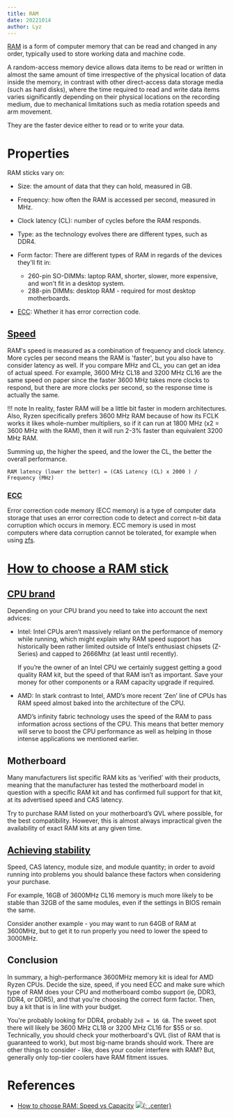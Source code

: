 ```yaml
---
title: RAM
date: 20221014
author: Lyz
---
```


[RAM](https://en.wikipedia.org/wiki/Random-access_memory) is a form of computer
memory that can be read and changed in any order, typically used to store
working data and machine code.

A random-access memory device allows data items to be read or written in almost
the same amount of time irrespective of the physical location of data inside the
memory, in contrast with other direct-access data storage media (such as hard
disks), where the time required to read and write data items varies
significantly depending on their physical locations on the recording medium, due
to mechanical limitations such as media rotation speeds and arm movement.

They are the faster device either to read or to write your data.

# Properties

RAM sticks vary on:

- Size: the amount of data that they can hold, measured in GB.

- Frequency: how often the RAM is accessed per second, measured in MHz.

- Clock latency (CL): number of cycles before the RAM responds.

- Type: as the technology evolves there are different types, such as DDR4.

- Form factor: There are different types of RAM in regards of the devices
  they'll fit in:

  - 260-pin SO-DIMMs: laptop RAM, shorter, slower, more expensive, and won't fit
    in a desktop system.
  - 288-pin DIMMs: desktop RAM - required for most desktop motherboards.

- [ECC](#ecc): Whether it has error correction code.

## [Speed](https://www.reddit.com/r/buildapc/comments/xuqwku/what_does_the_mhz_on_a_ram_stick_mean_and_what/)

RAM's speed is measured as a combination of frequency and clock latency. More
cycles per second means the RAM is 'faster', but you also have to consider
latency as well. If you compare MHz and CL, you can get an idea of actual speed.
For example, 3600 MHz CL18 and 3200 MHz CL16 are the same speed on paper since
the faster 3600 MHz takes more clocks to respond, but there are more clocks per
second, so the response time is actually the same.

!!! note In reality, faster RAM will be a little bit faster in modern
architectures. Also, Ryzen specifically prefers 3600 MHz RAM because of how its
FCLK works it likes whole-number multipliers, so if it can run at 1800 MHz (x2 =
3600 MHz with the RAM), then it will run 2-3% faster than equivalent 3200 MHz
RAM.

Summing up, the higher the speed, and the lower the CL, the better the overall
performance.

```
RAM latency (lower the better) = (CAS Latency (CL) x 2000 ) / Frequency (MHz)
```

### [ECC](ecc.md)

Error correction code memory (ECC memory) is a type of computer data storage
that uses an error correction code to detect and correct n-bit data corruption
which occurs in memory. ECC memory is used in most computers where data
corruption cannot be tolerated, for example when using [zfs](zfs.md).

# [How to choose a RAM stick](https://www.reddit.com/r/buildapc/comments/xuqwku/what_does_the_mhz_on_a_ram_stick_mean_and_what/)

## [CPU brand](https://www.cclonline.com/article/1884/Guide/Desktop-Memory/How-to-Choose-RAM-Speed-MHz-CL-vs-Capacity-GB-/?__cf_chl_f_tk=g_qEntxC5HyO6sQoJNGJGclCY0Iw3jCcjRpeVSpZbGM-1665758062-0-gaNycGzNBj0)

Depending on your CPU brand you need to take into account the next advices:

- Intel: Intel CPUs aren’t massively reliant on the performance of memory while
  running, which might explain why RAM speed support has historically been
  rather limited outside of Intel’s enthusiast chipsets (Z-Series) and capped to
  2666Mhz (at least until recently).

  If you’re the owner of an Intel CPU we certainly suggest getting a good
  quality RAM kit, but the speed of that RAM isn’t as important. Save your money
  for other components or a RAM capacity upgrade if required.

- AMD: In stark contrast to Intel, AMD’s more recent ‘Zen’ line of CPUs has RAM
  speed almost baked into the architecture of the CPU.

  AMD’s infinity fabric technology uses the speed of the RAM to pass information
  across sections of the CPU. This means that better memory will serve to boost
  the CPU performance as well as helping in those intense applications we
  mentioned earlier.

## Motherboard

Many manufacturers list specific RAM kits as ‘verified’ with their products,
meaning that the manufacturer has tested the motherboard model in question with
a specific RAM kit and has confirmed full support for that kit, at its
advertised speed and CAS latency.

Try to purchase RAM listed on your motherboard’s QVL where possible, for the
best compatibility. However, this is almost always impractical given the
availability of exact RAM kits at any given time.

## [Achieving stability](https://www.cclonline.com/article/1884/Guide/Desktop-Memory/How-to-Choose-RAM-Speed-MHz-CL-vs-Capacity-GB-/?__cf_chl_f_tk=g_qEntxC5HyO6sQoJNGJGclCY0Iw3jCcjRpeVSpZbGM-1665758062-0-gaNycGzNBj0)

Speed, CAS latency, module size, and module quantity; in order to avoid running
into problems you should balance these factors when considering your purchase.

For example, 16GB of 3600MHz CL16 memory is much more likely to be stable than
32GB of the same modules, even if the settings in BIOS remain the same.

Consider another example - you may want to run 64GB of RAM at 3600MHz, but to
get it to run properly you need to lower the speed to 3000MHz.

## Conclusion

In summary, a high-performance 3600MHz memory kit is ideal for AMD Ryzen CPUs.
Decide the size, speed, if you need ECC and make sure which type of RAM does
your CPU and motherboard combo support (ie, DDR3, DDR4, or DDR5), and that
you're choosing the correct form factor. Then, buy a kit that is in line with
your budget.

You're probably looking for DDR4, probably `2x8 = 16 GB`. The sweet spot there
will likely be 3600 MHz CL18 or 3200 MHz CL16 for $55 or so. Technically, you
should check your motherboard's QVL (list of RAM that is guaranteed to work),
but most big-name brands should work. There are other things to consider - like,
does your cooler interfere with RAM? But, generally only top-tier coolers have
RAM fitment issues.

# References

- [How to choose RAM: Speed vs Capacity](https://www.cclonline.com/article/1884/Guide/Desktop-Memory/How-to-Choose-RAM-Speed-MHz-CL-vs-Capacity-GB-/?__cf_chl_f_tk=g_qEntxC5HyO6sQoJNGJGclCY0Iw3jCcjRpeVSpZbGM-1665758062-0-gaNycGzNBj0)
[![](not-by-ai.svg){: .center}](https://notbyai.fyi)
